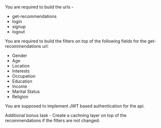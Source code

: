 You are required to build the urls -
- get-recommendations
- login
- signup
- logout


You are required to build the filters on top of the following fields for the get-recommendations url:
- Gender
- Age
- Location
- Interests
- Occupation
- Education
- Income
- Marital Status
- Religion

You are supposed to implement JWT based authentication for the api.

Additional bonus task - Create a cachning layer on top of the recommendations if the filters are not changed.

